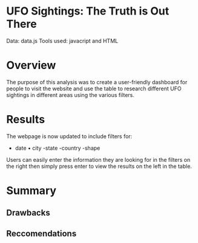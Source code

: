 # UFO Sightings: The Truth is Out There
Data: data.js Tools used: javacript and HTML

# Overview
The purpose of this analysis was to create a user-friendly dashboard for people to visit the website and use the table to research different UFO sightings in different areas using the various filters. 

# Results
The webpage is now updated to include filters for:
* date
• city
-state
-country 
-shape

Users can easily enter the information they are looking for in the filters on the right then simply press enter to view the results on the left in the table. 



# Summary 

## Drawbacks

## Reccomendations
